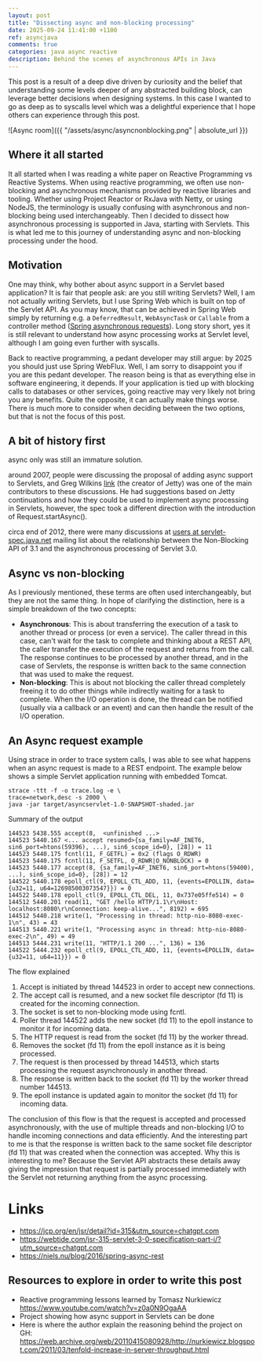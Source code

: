 ```yaml
---
layout: post
title: "Dissecting async and non-blocking processing"
date: 2025-09-24 11:41:00 +1100
ref: asyncjava
comments: true
categories: java async reactive
description: Behind the scenes of asynchronous APIs in Java
---
```


This post is a result of a deep dive driven by curiosity and the belief that understanding some levels deeper of any abstracted building block, can leverage better decisions when designing systems. In this case I wanted to go as deep as to syscalls level which was a delightful experience that I hope others can experience through this post.

![Async room]({{ "/assets/async/asyncnonblocking.png" | absolute_url }})

## Where it all started

It all started when I was reading a white paper on Reactive Programming vs Reactive Systems. When using reactive programming, we often use non-blocking and asynchronous mechanisms provided by reactive libraries and tooling. Whether using Project Reactor or RxJava with Netty, or using NodeJS, the terminology is usually confusing with asynchronous and non-blocking being used interchangeably. Then I decided to dissect how asynchronous processing is supported in Java, starting with Servlets. This is what led me to this journey of understanding async and non-blocking processing under the hood.

## Motivation

One may think, why bother about async support in a Servlet based application? It is fair that people ask: are you still writing Servlets? Well, I am not actually writing Servlets, but I use Spring Web which is built on top of the Servlet API. As you may know, that can be achieved in Spring Web simply by returning e.g. a `DeferredResult`, `WebAsyncTask` or `Callable` from a controller method ([Spring asynchronous requests](https://docs.spring.io/spring-framework/reference/web/webmvc/mvc-ann-async.html)). Long story short, yes it is still relevant to understand how async processing works at Servlet level, although I am going even further with syscalls.

Back to reactive programming, a pedant developer may still argue: by 2025 you should just use Spring WebFlux. Well, I am sorry to disappoint you if you are this pedant developer. The reason being is that as everything else in software engineering, it depends. If your application is tied up with blocking calls to databases or other services, going reactive may very likely not bring you any benefits. Quite the opposite, it can actually make things worse. There is much more to consider when deciding between the two options, but that is not the focus of this post.

## A bit of history first

async only was still an immature solution.

around 2007, people were discussing the proposal of adding async support to Servlets, and Greg Wilkins [link](https://webtide.com/jsr-315-servlet-3-0-specification-part-i/?utm_source=chatgpt.com) (the creator of Jetty) was one of the main contributors to these discussions. He had suggestions based on Jetty continuations and how they could be used to implement async processing in Servlets, however, the spec took a different direction with the introduction of Request.startAsync().

circa end of 2012, there were many discussions at [users at servlet-spec.java.net](https://download.oracle.com/javaee-archive/servlet-spec.java.net/users/2012/11/0294.html) mailing list about the relationship between the Non-Blocking API of 3.1 and the asynchronous processing of Servlet 3.0.


## Async vs non-blocking

As I previously mentioned, these terms are often used interchangeably, but they are not the same thing. In hope of clarifying the distinction, here is a simple breakdown of the two concepts:

* __Asynchronous__: This is about transferring the execution of a task to another thread or process (or even a service). The caller thread in this case, can't wait for the task to complete and thinking about a REST API, the caller transfer the execution of the request and returns from the call. The response continues to be processed by another thread, and in the case of Servlets, the response is written back to the same connection that was used to make the request.
* __Non-blocking__: This is about not blocking the caller thread completely freeing it to do other things while indirectly waiting for a task to complete. When the I/O operation is done, the thread can be notified (usually via a callback or an event) and can then handle the result of the I/O operation.

## An Async request example

Using strace in order to trace system calls, I was able to see what happens when an async request is made to a REST endpoint. The example below shows a simple Servlet application running with embedded Tomcat.


```
strace -ttt -f -o trace.log -e \
trace=network,desc -s 2000 \
java -jar target/asyncservlet-1.0-SNAPSHOT-shaded.jar
```

Summary of the output

```
144523 5438.555 accept(8,  <unfinished ...>
144523 5440.167 <... accept resumed>{sa_family=AF_INET6, sin6_port=htons(59396), ...), sin6_scope_id=0}, [28]) = 11
144523 5440.175 fcntl(11, F_GETFL) = 0x2 (flags O_RDWR)
144523 5440.175 fcntl(11, F_SETFL, O_RDWR|O_NONBLOCK) = 0
144523 5440.177 accept(8, {sa_family=AF_INET6, sin6_port=htons(59400), ...), sin6_scope_id=0}, [28]) = 12
144522 5440.178 epoll_ctl(9, EPOLL_CTL_ADD, 11, {events=EPOLLIN, data={u32=11, u64=126985003073547}}) = 0
144522 5440.178 epoll_ctl(9, EPOLL_CTL_DEL, 11, 0x737e05ffe514) = 0
144512 5440.201 read(11, "GET /hello HTTP/1.1\r\nHost: localhost:8080\r\nConnection: keep-alive...", 8192) = 695
144512 5440.218 write(1, "Processing in thread: http-nio-8080-exec-1\n", 43) = 43
144513 5440.221 write(1, "Processing async in thread: http-nio-8080-exec-2\n", 49) = 49
144513 5444.231 write(11, "HTTP/1.1 200 ...", 136) = 136
144522 5444.232 epoll_ctl(9, EPOLL_CTL_ADD, 11, {events=EPOLLIN, data={u32=11, u64=11}}) = 0
```

The flow explained

1. Accept is initiated by thread 144523 in order to accept new connections.
2. The accept call is resumed, and a new socket file descriptor (fd 11) is created for the incoming connection.
3. The socket is set to non-blocking mode using fcntl.
4. Poller thread 144522 adds the new socket (fd 11) to the epoll instance to monitor it for incoming data.
5. The HTTP request is read from the socket (fd 11) by the worker thread.
6. Removes the socket (fd 11) from the epoll instance as it is being processed.
7. The request is then processed by thread 144513, which starts processing the request asynchronously in another thread.
8. The response is written back to the socket (fd 11) by the worker thread number 144513.
9. The epoll instance is updated again to monitor the socket (fd 11) for incoming data.

The conclusion of this flow is that the request is accepted and processed asynchronously, with the use of multiple threads and non-blocking I/O to handle incoming connections and data efficiently. And the interesting part to me is that the response is written back to the same socket file descriptor (fd 11) that was created when the connection was accepted. Why this is interesting to me? Because the Servlet API abstracts these details away giving the impression that request is partially processed immediately with the Servlet not returning anything from the async processing.

# Links

- https://jcp.org/en/jsr/detail?id=315&utm_source=chatgpt.com
- https://webtide.com/jsr-315-servlet-3-0-specification-part-i/?utm_source=chatgpt.com
- https://niels.nu/blog/2016/spring-async-rest


## Resources to explore in order to write this post

- Reactive programming lessons learned by Tomasz Nurkiewicz https://www.youtube.com/watch?v=z0a0N9OgaAA
- Project showing how async support in Servlets can be done
- Here is where the author explain the reasoning behind the project on GH: https://web.archive.org/web/20110415080928/http://nurkiewicz.blogspot.com/2011/03/tenfold-increase-in-server-throughput.html


